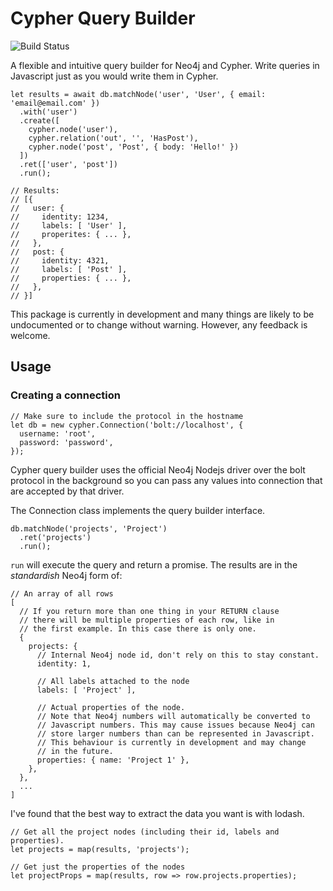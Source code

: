 # Cypher Query Builder
![Build Status](https://travis-ci.org/jamesfer/cypher-query-builder.svg?branch=master)

A flexible and intuitive query builder for Neo4j and Cypher. 
Write queries in Javascript just as you would write them in Cypher.

    let results = await db.matchNode('user', 'User', { email: 'email@email.com' })
      .with('user')
      .create([
        cypher.node('user'),
        cypher.relation('out', '', 'HasPost'),
        cypher.node('post', 'Post', { body: 'Hello!' })
      ])
      .ret(['user', 'post'])
      .run();
      
    // Results:
    // [{ 
    //   user: {
    //     identity: 1234,
    //     labels: [ 'User' ],
    //     properites: { ... },
    //   },
    //   post: {
    //     identity: 4321,
    //     labels: [ 'Post' ],
    //     properties: { ... },
    //   },
    // }]

This package is currently in development and many things are likely to be 
undocumented or to change without warning. However, any feedback is welcome.

## Usage

### Creating a connection
    // Make sure to include the protocol in the hostname
    let db = new cypher.Connection('bolt://localhost', {
      username: 'root',
      password: 'password',
    });
Cypher query builder uses the official Neo4j Nodejs driver over the bolt 
protocol in the background so you can pass any values into connection that
are accepted by that driver.

The Connection class implements the query builder interface.

    db.matchNode('projects', 'Project')
      .ret('projects')
      .run();
      
`run` will execute the query and return a promise. The results are in the
_standardish_ Neo4j form of: 

    // An array of all rows
    [
      // If you return more than one thing in your RETURN clause
      // there will be multiple properties of each row, like in
      // the first example. In this case there is only one.
      {
        projects: {
          // Internal Neo4j node id, don't rely on this to stay constant.
          identity: 1, 
          
          // All labels attached to the node
          labels: [ 'Project' ],
          
          // Actual properties of the node.
          // Note that Neo4j numbers will automatically be converted to 
          // Javascript numbers. This may cause issues because Neo4j can
          // store larger numbers than can be represented in Javascript.
          // This behaviour is currently in development and may change
          // in the future.
          properties: { name: 'Project 1' },
        },
      },
      ...
    ]

I've found that the best way to extract the data you want is with lodash.

    // Get all the project nodes (including their id, labels and properties).
    let projects = map(results, 'projects');
    
    // Get just the properties of the nodes
    let projectProps = map(results, row => row.projects.properties);
    


